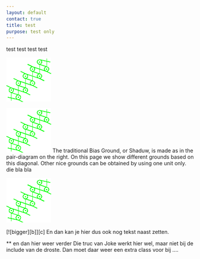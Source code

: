 ```yaml
---
layout: default
contact: true
title: test
purpose: test only
---
```


<style>
.shadow, img {
   inset: 3px 3px #088808;
}
  
</style>

test test test test

![xx][p-0221]
<p style="clear: both"></p>

[![biasground][p-0221]][c]
The traditional Bias Ground, or <span class="shadow">Shaduw</span>, is made as in the pair-diagram on the right. On this page we show different grounds based on this diagonal.
Other nice grounds can be obtained by using one unit only.
die bla bla

[![yy][p-0221]][c]
<p style="clear: both"></p>


<span class="shadow">
[![bigger][b]][c]
En dan kan je hier dus ook nog tekst naast zetten.
  </span>
<p style="clear: both"></p>

** en dan hier weer verder
Die truc van Joke werkt hier wel, maar niet bij de include van de droste. Dan moet daar weer een extra class voor bij ....


[p-0221]: ../images_wt/gf-0221-wt.png
[b]: ../images_wt/big-rose.png?align=left
[c]: https://d-bl.github.io/GroundForge/tiles?patchWidth=16&patchHeight=24&b1=ct&f1=ct&c2=c&e2=c&b3=ct&d3=ctc&f3=ct&tile=-5---5,--C-B-,-B-5-C&footsideStitch=ctctt&tileStitch=ct&headsideStitch=ctctt&shiftColsSW=-3&shiftRowsSW=3&shiftColsSE=3&shiftRowsSE=3

